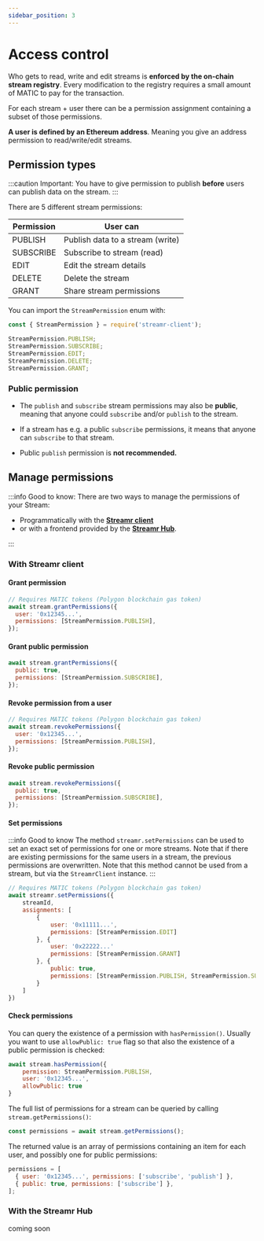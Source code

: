 ```yaml
---
sidebar_position: 3
---
```


# Access control
Who gets to read, write and edit streams is **enforced by the on-chain stream registry**. Every modification to the registry requires a small amount of MATIC to pay for the transaction.

For each stream + user there can be a permission assignment containing a subset of those permissions.

**A user is defined by an Ethereum address**. Meaning you give an address permission to read/write/edit streams.

## Permission types

:::caution Important:
You have to give permission to publish **before** users can publish data on the stream.
:::

There are 5 different stream permissions:

| Permission  | User can                         |
| ----------- | -------------------------------- |
| PUBLISH     | Publish data to a stream (write) |
| SUBSCRIBE   | Subscribe to stream (read)       |
| EDIT        | Edit the stream details          |
| DELETE      | Delete the stream                |
| GRANT       | Share stream permissions         |

You can import the `StreamPermission` enum with:

```js
const { StreamPermission } = require('streamr-client');

StreamPermission.PUBLISH;
StreamPermission.SUBSCRIBE;
StreamPermission.EDIT;
StreamPermission.DELETE;
StreamPermission.GRANT;
```

### Public permission

- The `publish` and `subscribe` stream permissions may also be **public**, meaning that anyone could `subscribe` and/or `publish` to the stream.

- If a stream has e.g. a public `subscribe` permissions, it means that anyone can `subscribe` to that stream.

- Public `publish` permission is **not recommended.**

## Manage permissions

:::info Good to know:
There are two ways to manage the permissions of your Stream:

- Programmatically with the **[Streamr client](usage/access-control#with-streamr-client)**
- or with a frontend provided by the **[Streamr Hub](usage/access-control#with-the-streamr-hub)**.

:::

### With Streamr client

#### Grant permission

```js
// Requires MATIC tokens (Polygon blockchain gas token)
await stream.grantPermissions({
  user: '0x12345...',
  permissions: [StreamPermission.PUBLISH],
});
```

#### Grant public permission

```js
await stream.grantPermissions({
  public: true,
  permissions: [StreamPermission.SUBSCRIBE],
});
```

#### Revoke permission from a user

```js
// Requires MATIC tokens (Polygon blockchain gas token)
await stream.revokePermissions({
  user: '0x12345...',
  permissions: [StreamPermission.PUBLISH],
});
```

#### Revoke public permission

```js
await stream.revokePermissions({
  public: true,
  permissions: [StreamPermission.SUBSCRIBE],
});
```

#### Set permissions

:::info Good to know
The method `streamr.setPermissions` can be used to set an exact set of permissions for one or more streams. Note that if there are existing permissions for the same users in a stream, the previous permissions are overwritten. Note that this method cannot be used from a stream, but via the `StreamrClient` instance.
:::

```js
// Requires MATIC tokens (Polygon blockchain gas token)
await streamr.setPermissions({
    streamId,
    assignments: [
        {
            user: '0x11111...',
            permissions: [StreamPermission.EDIT]
        }, {
            user: '0x22222...'
            permissions: [StreamPermission.GRANT]
        }, {
            public: true,
            permissions: [StreamPermission.PUBLISH, StreamPermission.SUBSCRIBE]
        }
    ]
})
```

#### Check permissions

You can query the existence of a permission with `hasPermission()`. Usually you want to use `allowPublic: true` flag so that also the existence of a public permission is checked:

```js
await stream.hasPermission({
    permission: StreamPermission.PUBLISH,
    user: '0x12345...',
    allowPublic: true
}
```

The full list of permissions for a stream can be queried by calling `stream.getPermissions()`:

```js
const permissions = await stream.getPermissions();
```

The returned value is an array of permissions containing an item for each user, and possibly one for public permissions:

```js
permissions = [
  { user: '0x12345...', permissions: ['subscribe', 'publish'] },
  { public: true, permissions: ['subscribe'] },
];
```

### With the Streamr Hub

coming soon
